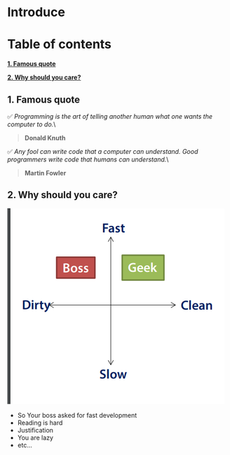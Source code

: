 # Introduce


# Table of contents
[**1. Famous quote**](https://github.com/huubao2309/clean_code/tree/main/1.Introduce#1-famous-quote)

[**2. Why should you care?**](https://github.com/huubao2309/clean_code/tree/main/1.Introduce#2-why-should-you-care)

## 1. Famous quote

✅ *Programming is the art of telling another human what one wants the computer to do.*\
> **Donald Knuth**


✅ *Any fool can write code that a computer can understand. Good programmers write code that humans can understand.*\
> **Martin Fowler**

## 2. Why should you care?

![Image](/1.Introduce/images/process.png)

- So Your boss asked for fast development
- Reading is hard
- Justification
- You are lazy
- etc...
